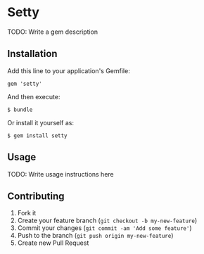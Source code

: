 # Setty

TODO: Write a gem description

## Installation

Add this line to your application's Gemfile:

    gem 'setty'

And then execute:

    $ bundle

Or install it yourself as:

    $ gem install setty

## Usage

TODO: Write usage instructions here

## Contributing

1. Fork it
2. Create your feature branch (`git checkout -b my-new-feature`)
3. Commit your changes (`git commit -am 'Add some feature'`)
4. Push to the branch (`git push origin my-new-feature`)
5. Create new Pull Request
